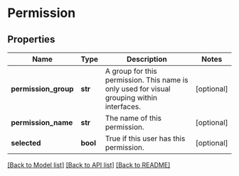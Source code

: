 # Permission

## Properties
Name | Type | Description | Notes
------------ | ------------- | ------------- | -------------
**permission_group** | **str** | A group for this permission.  This name is only used for visual grouping within interfaces. | [optional] 
**permission_name** | **str** | The name of this permission. | [optional] 
**selected** | **bool** | True if this user has this permission. | [optional] 

[[Back to Model list]](../README.md#documentation-for-models) [[Back to API list]](../README.md#documentation-for-api-endpoints) [[Back to README]](../README.md)


